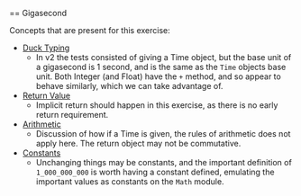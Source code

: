 == Gigasecond

Concepts that are present for this exercise:

- [Duck Typing](https://github.com/exercism/v3/blob/master/reference/concepts/duck_typing.md)
  - In v2 the tests consisted of giving a Time object, but the base unit of a gigasecond is 1 second, and is the same as the `Time` objects base unit.  Both Integer (and Float) have the `+` method, and so appear to behave similarly, which we can take advantage of.
- [Return Value](https://github.com/exercism/v3/blob/master/reference/concepts/return_values.md)
  - Implicit return should happen in this exercise, as there is no early return requirement.
- [Arithmetic](https://github.com/exercism/v3/blob/master/reference/concepts/arithmetic.md)
  - Discussion of how if a Time is given, the rules of arithmetic does not apply here.  The return object may not be commutative.
- [Constants](https://github.com/exercism/v3/blob/master/reference/concepts/constants.md)
  - Unchanging things may be constants, and the important definition of `1_000_000_000` is worth having a constant defined, emulating the important values as constants on the `Math` module.
